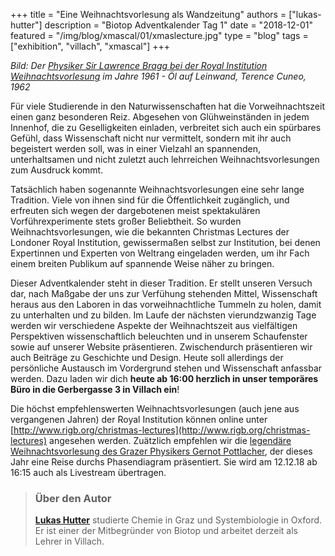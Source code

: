 +++
title = "Eine Weihnachtsvorlesung als Wandzeitung"
authors = ["lukas-hutter"]
description = "Biotop Adventkalender Tag 1"
date = "2018-12-01"
featured = "/img/blog/xmascal/01/xmaslecture.jpg"
type = "blog"
tags = ["exhibition", "villach", "xmascal"]
+++

*Bild: Der [Physiker Sir Lawrence Bragg bei der Royal Institution Weihnachtsvorlesung](https://www.thinglink.com/scene/459318726211141635?buttonSource=viewLimits) im Jahre 1961 - Öl auf Leinwand, Terence Cuneo, 1962*

Für viele Studierende in den Naturwissenschaften hat die Vorweihnachtszeit einen ganz besonderen Reiz. Abgesehen von Glühweinständen in jedem Innenhof, die zu Geselligkeiten einladen, verbreitet sich auch ein spürbares Gefühl, dass Wissenschaft nicht nur vermittelt, sondern mit ihr auch begeistert werden soll, was in einer Vielzahl an spannenden, unterhaltsamen und nicht zuletzt auch lehrreichen Weihnachtsvorlesungen zum Ausdruck kommt.

Tatsächlich haben sogenannte Weihnachtsvorlesungen eine sehr lange Tradition. Viele von ihnen sind für die Öffentlichkeit zugänglich, und erfreuten sich wegen der dargebotenen meist spektakulären Vorführexperimente stets großer Beliebtheit. So wurden Weihnachtsvorlesungen, wie die bekannten Christmas Lectures der Londoner Royal Institution, gewissermaßen selbst zur Institution, bei denen Expertinnen und Experten von Weltrang eingeladen werden, um ihr Fach einem breiten Publikum auf spannende Weise näher zu bringen.

Dieser Adventkalender steht in dieser Tradition. Er stellt unseren Versuch dar, nach Maßgabe der uns zur Verfühung stehenden Mittel, Wissenschaft heraus aus den Laboren in das vorweihnachtliche Tummeln zu holen, damit zu unterhalten und zu bilden. Im Laufe der nächsten vierundzwanzig Tage werden wir verschiedene Aspekte der Weihnachtszeit aus vielfältigen Perspektiven wissenschaftlich beleuchten und in unserem Schaufenster sowie auf unserer Website präsentieren. Zwischendurch präsentieren wir auch Beiträge zu Geschichte und Design. Heute soll allerdings der persönliche Austausch im Vordergrund stehen und Wissenschaft anfassbar werden. Dazu laden wir dich **heute ab 16:00 herzlich in unser temporäres Büro in die Gerbergasse 3 in Villach ein**!

Die höchst empfehlenswerten Weihnachtsvorlesungen (auch jene aus vergangenen Jahren) der Royal Institution können online unter [http://www.rigb.org/christmas-lectures](http://www.rigb.org/christmas-lectures) angesehen werden. Zuätzlich empfehlen wir die [legendäre Weihnachtsvorlesung des Grazer Physikers Gernot Pottlacher](https://www.facebook.com/events/207325456862661/?active_tab=about), der dieses Jahr eine Reise durchs Phasendiagram präsentiert. Sie wird am 12.12.18 ab 16:15 auch als Livestream übertragen.
<!--more-->

> ### Über den Autor
>**[Lukas Hutter](http://biotop.co/de/person/lukas-hutter/)** studierte Chemie in Graz und Systembiologie in Oxford. Er ist einer der Mitbegründer von Biotop und arbeitet derzeit als Lehrer in Villach.
